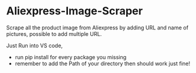 # Aliexpress-Image-Scraper
Scrape all the product image from Aliexpress by adding URL and name of pictures, possible to add multiple URL.

Just Run into VS code,
- run pip install for every package you missing 
- remember to add the Path of your directory
then should work just fine!
